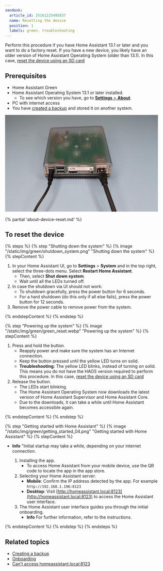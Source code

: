 ```yaml
---
zendesk:
  article_id: 25161225495837
  name: Resetting the device
  position: 1
  labels: green, troubleshooting
---
```


Perform this procedure if you have Home Assistant 13.1 or later and you want to do a factory reset. If you have a new device, you likely have an older version of Home Assistant Operating System (older than 13.1). In this case, [reset the device using an SD card](/hc/en-us/articles/25162566451485)

## Prerequisites

- Home Assistant Green
- Home Assistant Operating System 13.1 or later installed.
  - To see which version you have, go to [**Settings** > **About**](https://my.home-assistant.io/redirect/info/).
- PC with internet access
- You have [created a backup](/hc/en-us/articles/25154828325917) and stored it on another system.

![image showing a green without an SD card](/static/img/green/green_without_sd_card.png)

{% partial 'about-device-reset.md' %}

## To reset the device

{% steps %}
{% step "Shutting down the system" %}
{% image "/static/img/green/shutdown_system.png" "Shutting down the system" %}
{% stepContent %}

   1. In your Home Assistant UI, go to **Settings** > **System** and in the top right, select the three-dots menu. Select **Restart Home Assistant**.
      - Then, select **Shut down system**.
      - Wait until all the LEDs turned off.
   2. In case the shutdown via UI should not work:
      - To shutdown gracefully, press the power button for 6 seconds.
      - For a hard shutdown (do this only if all else fails), press the power button for 12 seconds.
   3. Remove the power cable to remove power from the system.

{% endstepContent %}
{% endstep %}

{% step "Powering up the system" %}
{% image "/static/img/green/green_reset.webp" "Powering up the system" %}
{% stepContent %}

   1. Press and hold the button.
      - Reapply power and make sure the system has an Internet connection.
      - Keep the button pressed until the yellow LED turns on solid.
      - **Troubleshooting**: The yellow LED blinks, instead of turning on solid. This means you do not have the HAOS version required to perform this procedure. In this case, [reset the device using an SD card](/hc/en-us/articles/25162566451485)
   2. Release the button.
      - The LEDs start blinking.
      - The Home Assistant Operating System now downloads the latest version of Home Assistant Supervisor and Home Assistant Core.
      - Due to the downloads, it can take a while until Home Assistant becomes accessible again.

{% endstepContent %}
{% endstep %}

{% step "Getting started with Home Assistant" %}
{% image "/static/img/green/getting_started_04.png" "Getting started with Home Assistant" %}
{% stepContent %}

- **Info** "Initial startup may take a while, depending on your internet connection.

   1. Installing the app.
      - To access Home Assistant from your mobile device, use the QR code to locate the app in the app store.
   2. Selecting your Home Assistant server.
      - **Mobile**: Confirm the IP address detected by the app. For example `http://192.168.1.196:8123`
      - **Desktop**: Visit [http://homeassistant.local:8123](http://homeassistant.local:8123) to access the Home Assistant user interface.
   3. The Home Assistant user interface guides you through the initial onboarding.
      - **Info** For further information, refer to the instructions.

{% endstepContent %}
{% endstep %}
{% endsteps %}

## Related topics

- [Creating a backup](/hc/en-us/articles/25154828325917)
- [Onboarding](https://www.home-assistant.io/getting-started/onboarding/)
- [Can't access homeassistant.local:8123](/hc/en-us/articles/25140903526301)

